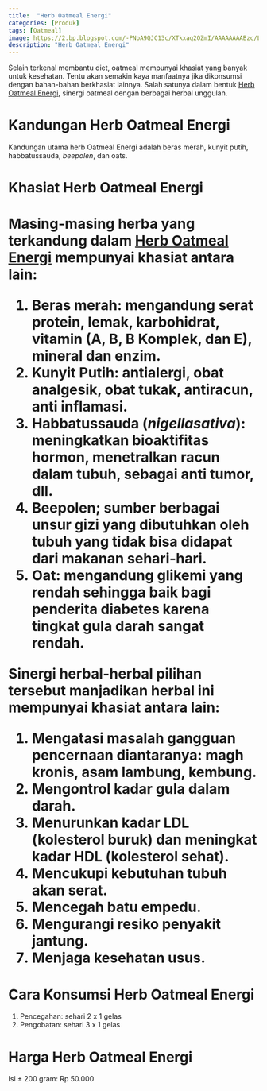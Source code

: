 ```yaml
---
title:  "Herb Oatmeal Energi"
categories: [Produk]
tags: [Oatmeal]
image: https://2.bp.blogspot.com/-PNpA9QJC13c/XTkxaq2OZmI/AAAAAAAABzc/LgpxzZGSpmwnfCefQNpoSKPz8EIdGbXrgCKgBGAs/s1600/produk-herboatmeal.png
description: "Herb Oatmeal Energi"
---
```


<div>Selain terkenal membantu diet, oatmeal mempunyai khasiat yang banyak untuk kesehatan. Tentu akan semakin kaya manfaatnya jika dikonsumsi dengan bahan-bahan berkhasiat lainnya. Salah satunya dalam bentuk <a href="/produk/herb-oatmeal-energi" title="Herb Oatmeal Energi">Herb Oatmeal Energi</a>, sinergi oatmeal dengan berbagai herbal unggulan.</div>

<h1>Kandungan Herb Oatmeal Energi</h1>

<div>Kandungan utama herb Oatmeal Energi adalah beras merah, kunyit putih, habbatussauda, <i>beepolen</i>, dan oats.</div>

<h1>Khasiat Herb Oatmeal Energi<h1>

<div>Masing-masing herba yang terkandung dalam <a href="/produk/herb-oatmeal-energi" title="Herb Oatmeal Energi">Herb Oatmeal Energi</a> mempunyai khasiat antara lain:</div>

<ol><li>Beras merah: mengandung serat protein, lemak, karbohidrat, vitamin (A, B, B Komplek, dan E), mineral dan enzim.</li>
<li>Kunyit Putih: antialergi, obat analgesik, obat tukak, antiracun, anti inflamasi.</li>
<li>Habbatussauda (<i>nigellasativa</i>): meningkatkan bioaktifitas hormon, menetralkan racun dalam tubuh, sebagai anti tumor, dll.</li>
<li>Beepolen; sumber berbagai unsur gizi yang dibutuhkan oleh tubuh yang tidak bisa didapat dari makanan sehari-hari.</li>
<li>Oat: mengandung glikemi yang rendah sehingga baik bagi penderita diabetes karena tingkat gula darah sangat rendah.</li></ol>

<div>Sinergi herbal-herbal pilihan tersebut manjadikan herbal ini mempunyai khasiat antara lain:</div>

<ol><li>Mengatasi masalah gangguan pencernaan diantaranya: magh kronis, asam lambung, kembung.</li>
<li>Mengontrol kadar gula dalam darah.</li>
<li>Menurunkan kadar LDL (kolesterol buruk) dan meningkat kadar HDL (kolesterol sehat).</li>
<li>Mencukupi kebutuhan tubuh akan serat.</li>
<li>Mencegah batu empedu.</li>
<li>Mengurangi resiko penyakit jantung.</li>
<li>Menjaga kesehatan usus.</li></ol>

<h1>Cara Konsumsi Herb Oatmeal Energi</h1>

<ol>
<li>Pencegahan: sehari 2 x 1 gelas</li>
<li>Pengobatan: sehari 3 x 1 gelas</li></ol>

<h1>Harga Herb Oatmeal Energi</h1>

<div>Isi ± 200 gram:  Rp 50.000</div>